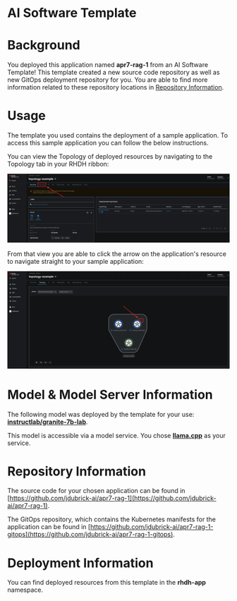 # AI Software Template

# Background

You deployed this application named **apr7-rag-1** from an AI Software Template! This template created a new source code repository as well as new GitOps deployment repository for you. You are able to find more information related to these repository locations in [Repository Information](#repository-information).

# Usage

The template you used contains the deployment of a sample application. To access this sample application you can follow the below instructions.

You can view the Topology of deployed resources by navigating to the Topology tab in your RHDH ribbon:

![Topology Ribbon](./images/topology-ribbon.png)

From that view you are able to click the arrow on the application's resource to navigate straight to your sample application:

![Topology View Application Link](./images/topology-app-link.png)

# Model & Model Server Information
The following model was deployed by the template for your use: **[instructlab/granite-7b-lab](https://huggingface.co/instructlab/granite-7b-lab)**.

This model is accessible via a model service. You chose **[llama.cpp]( https://github.com/containers/ai-lab-recipes/tree/main/model_servers/llamacpp_python)** as your service.

# Repository Information

The source code for your chosen application can be found in [https://github.com/jdubrick-ai/apr7-rag-1](https://github.com/jdubrick-ai/apr7-rag-1).

The GitOps repository, which contains the Kubernetes manifests for the application can be found in 
[https://github.com/jdubrick-ai/apr7-rag-1-gitops](https://github.com/jdubrick-ai/apr7-rag-1-gitops). 

# Deployment Information

You can find deployed resources from this template in the **rhdh-app** namespace.
